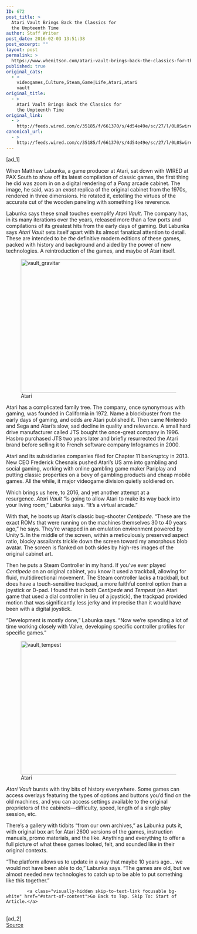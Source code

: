 ```yaml
---
ID: 672
post_title: >
  Atari Vault Brings Back the Classics for
  the Umpteenth Time
author: Staff Writer
post_date: 2016-02-03 13:51:38
post_excerpt: ""
layout: post
permalink: >
  https://www.whenitson.com/atari-vault-brings-back-the-classics-for-the-umpteenth-time/
published: true
original_cats:
  - >
    videogames,Culture,Steam,Game|Life,Atari,atari
    vault
original_title:
  - >
    Atari Vault Brings Back the Classics for
    the Umpteenth Time
original_link:
  - >
    http://feeds.wired.com/c/35185/f/661370/s/4d54e49e/sc/27/l/0L0Swired0N0C20A160C0A20Catari0Evault0Esteam0E20C/story01.htm
canonical_url:
  - >
    http://feeds.wired.com/c/35185/f/661370/s/4d54e49e/sc/27/l/0L0Swired0N0C20A160C0A20Catari0Evault0Esteam0E20C/story01.htm
---
```

 [ad_1]
<br><div id="start-of-content"><p>When Matthew Labunka, a game producer at Atari, sat down with WIRED at PAX South to show off its latest compilation of classic games, the first thing he did was zoom in on a digital rendering of a <em>Pong</em> arcade cabinet. The image, he said, was an <em>exact</em> replica of the original cabinet from the 1970s, rendered in three dimensions. He rotated it, extolling the virtues of the accurate cut of the wooden paneling with something like reverence.</p>
<p>Labunka says these small touches exemplify <em>Atari Vault</em>. The company has, in its many iterations over the years, released more than a few ports and compilations of its greatest hits from the early days of gaming. But Labunka says <em>Atari Vault</em> sets itself apart with its almost fanatical attention to detail. These are intended to be <em>the</em> definitive modern editions of these games, packed with history and background and aided by the power of new technologies. A reintroduction of the games, and maybe of Atari itself.</p>
<figure attachment_1968339="" class="wp-caption landscape alignnone fader relative" data-js="fader"><a href="http://www.wired.com/wp-content/uploads/2016/02/vault_gravitar.png"><img class="size-default-top-art wp-image-1968339" src="http://www.whenitson.com/wp-content/uploads/2016/02/Atari-Vault-Brings-Back-the-Classics-for-the-Umpteenth-Time.png" alt="vault_gravitar" width="582" height="364"/></a><figcaption class="wp-caption-text link-underline"><span class="credit link-underline-sm"><span aria-hidden="true" class="ui ui ui-photo inline-block ui-credit relative opacity-5 marg-r-micro"/> Atari</span></figcaption></figure><p>Atari has a complicated family tree. The company, once synonymous with gaming, was founded in California in 1972. Name a blockbuster from the early days of gaming, and odds are Atari published it. Then came Nintendo and Sega and Atari’s slow, sad decline in quality and relevance. A small hard drive manufacturer called JTS bought the once-great company in 1996. Hasbro purchased JTS two years later and briefly resurrected the Atari brand before selling it to French software company Infogrames in 2000.</p>
<p>Atari and its subsidiaries companies filed for Chapter 11 bankruptcy in 2013. New CEO Frederick Chesnais pushed Atari’s US arm into gambling and social gaming, working with online gambling game maker Pariplay and putting classic properties on a bevy of gambling products and cheap mobile games. All the while, it major videogame division quietly soldiered on.</p>
<p>Which brings us here, to 2016, and yet another attempt at a resurgence. <em>Atari Vault</em> “is going to allow Atari to make its way back into your living room,” Labunka says. “It’s a virtual arcade.”</p>
<p>With that, he boots up Atari’s classic bug-shooter <em>Centipede</em>. “These are the exact ROMs that were running on the machines themselves 30 to 40 years ago,” he says. They’re wrapped in an emulation environment powered by Unity 5. In the middle of the screen, within a meticulously preserved aspect ratio, blocky assailants trickle down the screen toward my amorphous blob avatar. The screen is flanked on both sides by high-res images of the original cabinet art.</p>
<p>Then he puts a Steam Controller in my hand. If you’ve ever played <em>Centipede</em> on an original cabinet, you know it used a trackball, allowing for fluid, multidirectional movement. The Steam controller lacks a trackball, but does have a touch-sensitive trackpad, a more faithful control option than a joystick or D-pad. I found that in both <em>Centipede</em> and <em>Tempest</em> (an Atari game that used a dial controller in lieu of a joystick), the trackpad provided motion that was significantly less jerky and imprecise than it would have been with a digital joystick.</p>
<p>“Development is mostly done,” Labunka says. “Now we’re spending a lot of time working closely with Valve, developing specific controller profiles for specific games.”</p>
<figure attachment_1968338="" class="wp-caption landscape alignnone fader relative" data-js="fader"><a href="http://www.wired.com/wp-content/uploads/2016/02/vault_tempest.png"><img class="size-default-top-art wp-image-1968338" src="http://www.whenitson.com/wp-content/uploads/2016/02/1454507498_986_Atari-Vault-Brings-Back-the-Classics-for-the-Umpteenth-Time.png" alt="vault_tempest" width="582" height="364"/></a><figcaption class="wp-caption-text link-underline"><span class="credit link-underline-sm"><span aria-hidden="true" class="ui ui ui-photo inline-block ui-credit relative opacity-5 marg-r-micro"/> Atari</span></figcaption></figure><p><em>Atari Vault</em> bursts with tiny bits of history everywhere. Some games can access overlays featuring the types of options and buttons you’d find on the old machines, and you can access settings available to the original proprietors of the cabinets—difficulty, speed, length of a single play session, etc.</p>
<p>There’s a gallery with tidbits “from our own archives,” as Labunka puts it, with original box art for Atari 2600 versions of the games, instruction manuals, promo materials, and the like. Anything and everything to offer a full picture of what these games looked, felt, and sounded like in their original contexts.</p>
<p>“The platform allows us to update in a way that maybe 10 years ago… we would not have been able to do,” Labunka says. “The games are old, but we almost needed new technologies to catch up to be able to put something like this together.”</p>

			<a class="visually-hidden skip-to-text-link focusable bg-white" href="#start-of-content">Go Back to Top. Skip To: Start of Article.</a>

			
</div>
<br>[ad_2]
<br><a href="http://feeds.wired.com/c/35185/f/661370/s/4d54e49e/sc/27/l/0L0Swired0N0C20A160C0A20Catari0Evault0Esteam0E20C/story01.htm">Source </a>